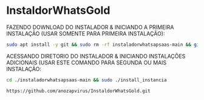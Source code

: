 # InstaldorWhatsGold

FAZENDO DOWNLOAD DO INSTALADOR & INICIANDO A PRIMEIRA INSTALAÇÃO (USAR SOMENTE PARA PRIMEIRA INSTALAÇÃO):

```bash
sudo apt install -y git && sudo rm -rf instaladorwhatsapsaas-main && git clone https://github.com/anozapvirus/InstaldorWhatsGold.git && sudo chmod -R 777 instaladorwhatsapsaas-main && cd instaladorwhatsapsaas-main && sudo ./install_primaria

```

ACESSANDO DIRETORIO DO INSTALADOR & INICIANDO INSTALAÇÕES ADICIONAIS (USAR ESTE COMANDO PARA SEGUNDA OU MAIS INSTALAÇÃO:
```bash
cd ./instaladorwhatsapsaas-main && sudo ./install_instancia
```
```bash
https://github.com/anozapvirus/InstaldorWhatsGold.git
```
